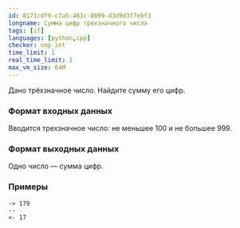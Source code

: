 ```yaml
---
id: 8171cdf9-c7a5-481c-8899-d3d9d3f7ebf3
longname: Сумма цифр трехзначного числа
tags: [if]
languages: [python,cpp]
checker: cmp_int
time_limit: 1
real_time_limit: 1
max_vm_size: 64M
---
```



Дано трёхзначное число. Найдите сумму его цифр.

### Формат входных данных

Вводится трехзначное число: не меньшее 100 и не большее 999.

### Формат выходных данных

Одно число — сумма цифр.

### Примеры

```
-> 179
--
<- 17
```


